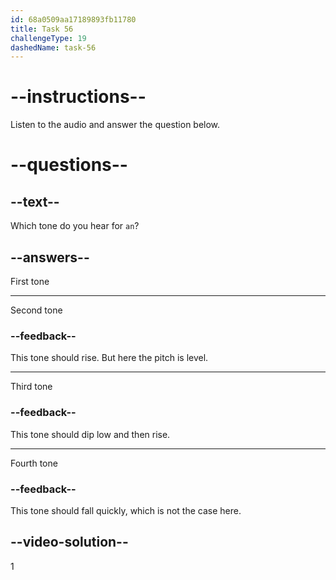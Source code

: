```yaml
---
id: 68a0509aa17189893fb11780
title: Task 56
challengeType: 19
dashedName: task-56
---
```


<!-- (Audio) A: ān -->

# --instructions--

Listen to the audio and answer the question below.

# --questions--

## --text--

Which tone do you hear for `an`?

## --answers--

First tone

---

Second tone

### --feedback--

This tone should rise. But here the pitch is level.

---

Third tone

### --feedback--

This tone should dip low and then rise.

---

Fourth tone

### --feedback--

This tone should fall quickly, which is not the case here.

## --video-solution--

1
